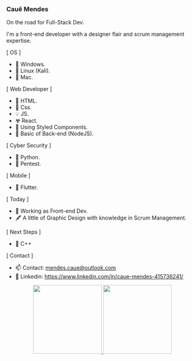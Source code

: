 ### Cauê Mendes

On the road for Full-Stack Dev.

I'm a front-end developer with a designer flair and scrum management expertise.

[ OS ]

- 🔳 Windows.
- 🐉 Linux (Kali).
- 🍎 Mac.

[ Web Developer ]

- 🧱 HTML.
- 🎨 Css.
- 💡  JS.
- ☢ React.
- 💅 Using Styled Components.
- 📕 Basic of Back-end (NodeJS).

[ Cyber Security ]

- 🐍 Python.
- 🏴󠁴󠁷󠁰󠁥󠁮󠁿 Pentest.

[ Mobile ]

- 📱 Flutter.

[ Today ]

- 🔧 Working as Front-end Dev.
- 🖋️ A little of Graphic Design with knowledge in Scrum Management.

[ Next Steps ]

- 🎫 C++

[ Contact ]

- 📫 Contact:  mendes.caue@outlook.com
- 📑 Linkedin: https://www.linkedin.com/in/caue-mendes-415736241/



<div align="center">
  <a target="_blank" href="https://www.linkedin.com/in/caue-mendes-415736241/">
  <img height="180em" src="https://github-readme-stats.vercel.app/api?username=caue-mendes&show_icons=true&theme=aura&include_all_commits=true&count_private=true"/>
  <img height="180em" src="https://github-readme-stats.vercel.app/api/top-langs/?username=caue-mendes&layout=compact&langs_count=7&theme=aura"/>
</div>
